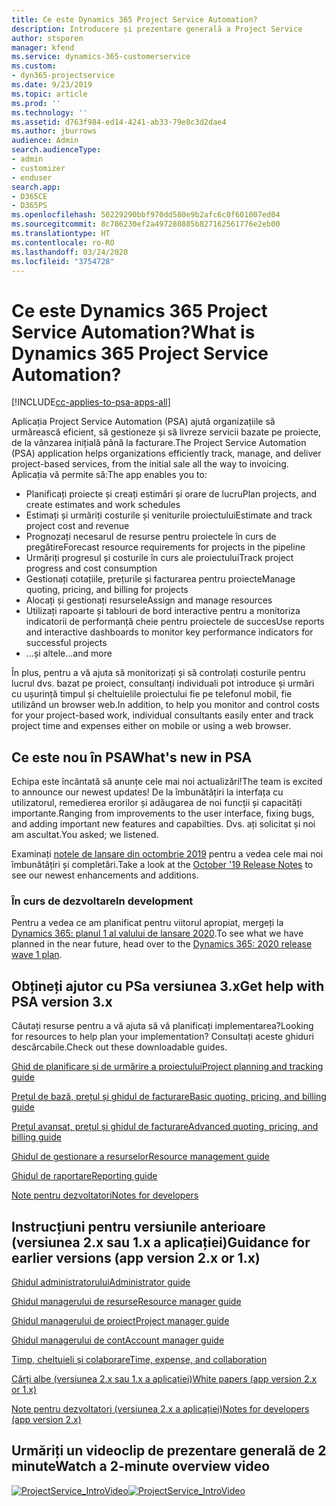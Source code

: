 ```yaml
---
title: Ce este Dynamics 365 Project Service Automation?
description: Introducere și prezentare generală a Project Service
author: stsporen
manager: kfend
ms.service: dynamics-365-customerservice
ms.custom:
- dyn365-projectservice
ms.date: 9/23/2019
ms.topic: article
ms.prod: ''
ms.technology: ''
ms.assetid: d763f984-ed14-4241-ab33-79e8c3d2dae4
ms.author: jburrows
audience: Admin
search.audienceType:
- admin
- customizer
- enduser
search.app:
- D365CE
- D365PS
ms.openlocfilehash: 50229290bbf970dd580e9b2afc6c0f601007ed04
ms.sourcegitcommit: 8c786230ef2a497280885b827162561776e2eb00
ms.translationtype: HT
ms.contentlocale: ro-RO
ms.lasthandoff: 03/24/2020
ms.locfileid: "3754728"
---
```

# <a name="what-is-dynamics-365-project-service-automation"></a><span data-ttu-id="c9300-103">Ce este Dynamics 365 Project Service Automation?</span><span class="sxs-lookup"><span data-stu-id="c9300-103">What is Dynamics 365 Project Service Automation?</span></span>

[!INCLUDE[cc-applies-to-psa-apps-all](../includes/cc-applies-to-psa-apps-all.md)]

<span data-ttu-id="c9300-104">Aplicația Project Service Automation (PSA) ajută organizațiile să urmărească eficient, să gestioneze și să livreze servicii bazate pe proiecte, de la vânzarea inițială până la facturare.</span><span class="sxs-lookup"><span data-stu-id="c9300-104">The Project Service Automation (PSA) application helps organizations efficiently track, manage, and deliver project-based services, from the initial sale all the way to invoicing.</span></span> <span data-ttu-id="c9300-105">Aplicația vă permite să:</span><span class="sxs-lookup"><span data-stu-id="c9300-105">The app enables you to:</span></span>

- <span data-ttu-id="c9300-106">Planificați proiecte și creați estimări și orare de lucru</span><span class="sxs-lookup"><span data-stu-id="c9300-106">Plan projects, and create estimates and work schedules</span></span>
- <span data-ttu-id="c9300-107">Estimați și urmăriți costurile și veniturile proiectului</span><span class="sxs-lookup"><span data-stu-id="c9300-107">Estimate and track project cost and revenue</span></span>
- <span data-ttu-id="c9300-108">Prognozați necesarul de resurse pentru proiectele în curs de pregătire</span><span class="sxs-lookup"><span data-stu-id="c9300-108">Forecast resource requirements for projects in the pipeline</span></span>
- <span data-ttu-id="c9300-109">Urmăriți progresul și costurile în curs ale proiectului</span><span class="sxs-lookup"><span data-stu-id="c9300-109">Track project progress and cost consumption</span></span>
- <span data-ttu-id="c9300-110">Gestionați cotațiile, prețurile și facturarea pentru proiecte</span><span class="sxs-lookup"><span data-stu-id="c9300-110">Manage quoting, pricing, and billing for projects</span></span>
- <span data-ttu-id="c9300-111">Alocați și gestionați resursele</span><span class="sxs-lookup"><span data-stu-id="c9300-111">Assign and manage resources</span></span>
- <span data-ttu-id="c9300-112">Utilizați rapoarte și tablouri de bord interactive pentru a monitoriza indicatorii de performanță cheie pentru proiectele de succes</span><span class="sxs-lookup"><span data-stu-id="c9300-112">Use reports and interactive dashboards to monitor key performance indicators for successful projects</span></span>
- <span data-ttu-id="c9300-113">...și altele</span><span class="sxs-lookup"><span data-stu-id="c9300-113">...and more</span></span>

<span data-ttu-id="c9300-114">În plus, pentru a vă ajuta să monitorizați și să controlați costurile pentru lucrul dvs. bazat pe proiect, consultanți individuali pot introduce și urmări cu ușurință timpul și cheltuielile proiectului fie pe telefonul mobil, fie utilizând un browser web.</span><span class="sxs-lookup"><span data-stu-id="c9300-114">In addition, to help you monitor and control costs for your project-based work, individual consultants easily enter and track project time and expenses either on mobile or using a web browser.</span></span>

## <a name="whats-new-in-psa"></a><span data-ttu-id="c9300-115">Ce este nou în PSA</span><span class="sxs-lookup"><span data-stu-id="c9300-115">What's new in PSA</span></span>
<span data-ttu-id="c9300-116">Echipa este încântată să anunțe cele mai noi actualizări!</span><span class="sxs-lookup"><span data-stu-id="c9300-116">The team is excited to announce our newest updates!</span></span> <span data-ttu-id="c9300-117">De la îmbunătățiri la interfața cu utilizatorul, remedierea erorilor și adăugarea de noi funcții și capacități importante.</span><span class="sxs-lookup"><span data-stu-id="c9300-117">Ranging from improvements to the user interface, fixing bugs, and adding important new features and capabilties.</span></span> <span data-ttu-id="c9300-118">Dvs. ați solicitat și noi am ascultat.</span><span class="sxs-lookup"><span data-stu-id="c9300-118">You asked; we listened.</span></span>

<span data-ttu-id="c9300-119">Examinați [notele de lansare din octombrie 2019](https://docs.microsoft.com/dynamics365-release-plan/2019wave2/index) pentru a vedea cele mai noi îmbunătățiri și completări.</span><span class="sxs-lookup"><span data-stu-id="c9300-119">Take a look at the [October '19 Release Notes](https://docs.microsoft.com/dynamics365-release-plan/2019wave2/index) to see our newest enhancements and additions.</span></span>

### <a name="in-development"></a><span data-ttu-id="c9300-120">În curs de dezvoltare</span><span class="sxs-lookup"><span data-stu-id="c9300-120">In development</span></span>
<span data-ttu-id="c9300-121">Pentru a vedea ce am planificat pentru viitorul apropiat, mergeți la [Dynamics 365: planul 1 al valului de lansare 2020](https://docs.microsoft.com/dynamics365-release-plan/2020wave1/index).</span><span class="sxs-lookup"><span data-stu-id="c9300-121">To see what we have planned in the near future, head over to the [Dynamics 365: 2020 release wave 1 plan](https://docs.microsoft.com/dynamics365-release-plan/2020wave1/index).</span></span>

## <a name="get-help-with-psa-version-3x"></a><span data-ttu-id="c9300-122">Obțineți ajutor cu PSa versiunea 3.x</span><span class="sxs-lookup"><span data-stu-id="c9300-122">Get help with PSA version 3.x</span></span>
<span data-ttu-id="c9300-123">Căutați resurse pentru a vă ajuta să vă planificați implementarea?</span><span class="sxs-lookup"><span data-stu-id="c9300-123">Looking for resources to help plan your implementation?</span></span> <span data-ttu-id="c9300-124">Consultați aceste ghiduri descărcabile.</span><span class="sxs-lookup"><span data-stu-id="c9300-124">Check out these downloadable guides.</span></span>

 [<span data-ttu-id="c9300-125">Ghid de planificare și de urmărire a proiectului</span><span class="sxs-lookup"><span data-stu-id="c9300-125">Project planning and tracking guide</span></span>](../project-service/implementation-guides/project-planning-tracking.md)

 [<span data-ttu-id="c9300-126">Prețul de bază, prețul și ghidul de facturare</span><span class="sxs-lookup"><span data-stu-id="c9300-126">Basic quoting, pricing, and billing guide</span></span>](../project-service/implementation-guides/begin-quoting-pricing-billing.md)

 [<span data-ttu-id="c9300-127">Prețul avansat, prețul și ghidul de facturare</span><span class="sxs-lookup"><span data-stu-id="c9300-127">Advanced quoting, pricing, and billing guide</span></span>](../project-service/implementation-guides/adv-quoting-pricing-billing.md)

 [<span data-ttu-id="c9300-128">Ghidul de gestionare a resurselor</span><span class="sxs-lookup"><span data-stu-id="c9300-128">Resource management guide</span></span>](../project-service/implementation-guides/resource-management-guide.md)

 [<span data-ttu-id="c9300-129">Ghidul de raportare</span><span class="sxs-lookup"><span data-stu-id="c9300-129">Reporting guide</span></span>](../project-service/implementation-guides/reporting-guide.md)

 [<span data-ttu-id="c9300-130">Note pentru dezvoltatori</span><span class="sxs-lookup"><span data-stu-id="c9300-130">Notes for developers</span></span>](../project-service/developer-guides/overview-dev-notes-v3.x.md)

## <a name="guidance-for-earlier-versions-app-version-2x-or-1x"></a><span data-ttu-id="c9300-131">Instrucțiuni pentru versiunile anterioare (versiunea 2.x sau 1.x a aplicației)</span><span class="sxs-lookup"><span data-stu-id="c9300-131">Guidance for earlier versions (app version 2.x or 1.x)</span></span>
 [<span data-ttu-id="c9300-132">Ghidul administratorului</span><span class="sxs-lookup"><span data-stu-id="c9300-132">Administrator guide</span></span>](../project-service/admin-guide.md)

 [<span data-ttu-id="c9300-133">Ghidul managerului de resurse</span><span class="sxs-lookup"><span data-stu-id="c9300-133">Resource manager guide</span></span>](../project-service/resource-manager-guide.md)

 [<span data-ttu-id="c9300-134">Ghidul managerului de proiect</span><span class="sxs-lookup"><span data-stu-id="c9300-134">Project manager guide</span></span>](../project-service/project-manager-guide.md)

 [<span data-ttu-id="c9300-135">Ghidul managerului de cont</span><span class="sxs-lookup"><span data-stu-id="c9300-135">Account manager guide</span></span>](../project-service/account-manager-guide.md)

 [<span data-ttu-id="c9300-136">Timp, cheltuieli și colaborare</span><span class="sxs-lookup"><span data-stu-id="c9300-136">Time, expense, and collaboration</span></span>](../project-service/time-expense-collaboration-guide.md)

 [<span data-ttu-id="c9300-137">Cărți albe (versiunea 2.x sau 1.x a aplicației)</span><span class="sxs-lookup"><span data-stu-id="c9300-137">White papers (app version 2.x or 1.x)</span></span>](../project-service/white-papers.md)

 [<span data-ttu-id="c9300-138">Note pentru dezvoltatori (versiunea 2.x a aplicației)</span><span class="sxs-lookup"><span data-stu-id="c9300-138">Notes for developers (app version 2.x)</span></span>](../project-service/developer-guides/add-custom-qoi-forms-v2.x.md)

 ## <a name="watch-a-2-minute-overview-video"></a><span data-ttu-id="c9300-139">Urmăriți un videoclip de prezentare generală de 2 minute</span><span class="sxs-lookup"><span data-stu-id="c9300-139">Watch a 2-minute overview video</span></span>
 <a name="heroArea"></a> <span data-ttu-id="c9300-140">[![ProjectService_IntroVideo](../project-service/media/project-service-intro-video.png "ProjectService_IntroVideo")](https://go.microsoft.com/fwlink/p/?LinkId=799457)</span><span class="sxs-lookup"><span data-stu-id="c9300-140">[![ProjectService_IntroVideo](../project-service/media/project-service-intro-video.png "ProjectService_IntroVideo")](https://go.microsoft.com/fwlink/p/?LinkId=799457)</span></span>


